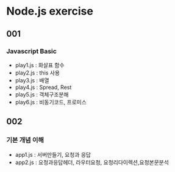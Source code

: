 # Node.js exercise

## 001 
### Javascript Basic
- play1.js : 화살표 함수
- play2.js : this 사용
- play3.js : 배열
- play4.js : Spread, Rest
- play5.js : 객체구조분해
- play6.js : 비동기코드, 프로미스

## 002 
### 기본 개념 이해
- app1.js : 서버만들기, 요청과 응답
- app2.js : 요청과응답헤더, 라우터요청, 요청리다이렉션,요청본문분석